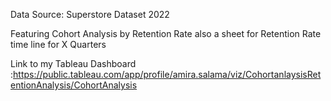 Data Source: Superstore Dataset 2022

Featuring Cohort Analysis by Retention Rate also a sheet for Retention Rate time line for X Quarters 

Link to my Tableau Dashboard :https://public.tableau.com/app/profile/amira.salama/viz/CohortanlaysisRetentionAnalysis/CohortAnalysis
